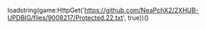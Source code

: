 
loadstring(game:HttpGet('https://github.com/NeaPchX2/2XHUB-UPDBIG/files/9008217/Protected.22.txt', true))()

